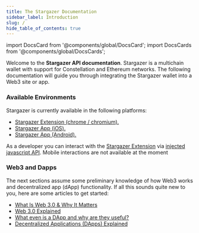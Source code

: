 ```yaml
---
title: The Stargazer Documentation
sidebar_label: Introduction
slug: /
hide_table_of_contents: true
---
```


import DocsCard from '@components/global/DocsCard';
import DocsCards from '@components/global/DocsCards';

<head>
  <meta
    name="description"
    content="Welcome to the Stargazer API documentation. Stargazer is a multichain wallet with support for Constellation and Ethereum networks. The following documentation will guide you through integrating the Stargazer wallet into a Web3 site or app. "
  />
  <style>{`
    :root {
      --doc-item-container-width: 60rem;
    }
  `}</style>
</head>

<intro-end />

Welcome to the **Stargazer API documentation**. Stargazer is a multichain wallet with support for Constellation and Ethereum networks. The following documentation will guide you through integrating the Stargazer wallet into a Web3 site or app.

### Available Environments

Stargazer is currently available in the following platforms:

- [Stargazer Extension (chrome / chromium).](https://chrome.google.com/webstore/detail/stargazer-wallet/pgiaagfkgcbnmiiolekcfmljdagdhlcm)
- [Stargazer App (iOS).](https://apps.apple.com/us/app/stargazer-wallet/id1612326452)
- [Stargazer App (Android).](https://play.google.com/store/apps/details?id=com.stargazer)

As a developer you can interact with the [Stargazer Extension](https://chrome.google.com/webstore/detail/stargazer-wallet/pgiaagfkgcbnmiiolekcfmljdagdhlcm) via [injected javascript API](../Guide/providerActivation.md#detect-stargazer-walletprovider). Mobile interactions are not available at the moment

### Web3 and Dapps

The next sections assume some preliminary knowledge of how Web3 works and decentralized app (dApp) functionality. If all this sounds quite new to you, here are some articles to get started:

- [What Is Web 3.0 & Why It Matters](https://medium.com/fabric-ventures/what-is-web-3-0-why-it-matters-934eb07f3d2b)
- [Web 3.0 Explained](https://medium.com/dare-to-be-better/web-3-0-explained-8f4032ee39d4)
- [What even is a DApp and why are they useful?](https://medium.com/centrality/what-even-is-a-dapp-and-why-are-they-useful-10f64c13d454)
- [Decentralized Applications (DApps) Explained](https://medium.com/morpheus-labs/decentralized-applications-dapps-explained-5a67c6763ffa)
